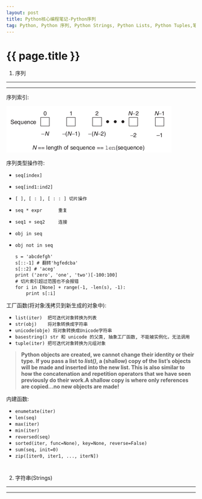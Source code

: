 ```yaml
---
layout: post
title: Python核心编程笔记-Python序列
tag: Python, Python 序列, Python Strings, Python Lists, Python Tuples,笔记, Note
---
```

{{ page.title }}
===============

1. 序列
-------------
***
序列索引:

![Alt Python-sequence](/images/Python-sequence.png) 

序列类型操作符:

*   `seq[index]`
*   `seq[ind1:ind2]`
*   `[ ], [ : ], [ : : ] 切片操作`
*   `seq * expr      重复`
*   `seq1 + seq2     连接`
*   `obj in seq`
*   `obj not in seq`

        s = 'abcdefgh'
        s[::-1] # 翻转'hgfedcba'
        s[::2] # 'aceg'
        print ('zero', 'one', 'two')[-100:100]
        # 切片索引超过范围也不会报错
        for i in [None] + range(-1, -len(s), -1):
            print s[:i]

工厂函数(将对象浅拷贝到新生成的对象中):

*   `list(iter)  把可迭代对象转换为列表`
*   `str(obj)    将对象转换成字符串`
*   `unicode(obje) 将对象转换成Unicode字符串`
*   `basestring() str 和 unicode 的父类, 抽象工厂函数, 不能被实例化，无法调用`
*   `tuple(iter) 把可迭代对象转换为元组对象`

>__Python objects are created, we cannot change their identity or their type. If
you pass a list to *list()*, a (shallow) copy of the list’s objects will be made
and inserted into the new list. This is also similar to how the concatenation
and repetition operators that we have seen previously do their work.A shallow 
copy is where only references are copied...no new objects are made!__

内建函数:

*   `enumetate(iter)`
*   `len(seq)`
*   `max(iter)`
*   `min(iter)`
*   `reversed(seq)`
*   `sorted(iter, func=None), key=None, reverse=False)`
*   `sum(seq, init=0)`
*   `zip([iter0, iter1, ..., iterN])`

# 
2. 字符串(Strings)
------------------
***

